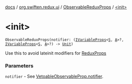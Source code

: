[docs](../../index.md) / [org.swiften.redux.ui](../index.md) / [ObservableReduxProps](index.md) / [&lt;init&gt;](./-init-.md)

# &lt;init&gt;

`ObservableReduxProps(notifier: (`[`IVariableProps`](../-i-variable-props/index.md)`<`[`S`](index.md#S)`, `[`A`](index.md#A)`>?, `[`IVariableProps`](../-i-variable-props/index.md)`<`[`S`](index.md#S)`, `[`A`](index.md#A)`>?) -> `[`Unit`](https://kotlinlang.org/api/latest/jvm/stdlib/kotlin/-unit/index.html)`)`

Use this to avoid lateinit modifiers for [ReduxProps](../-redux-props/index.md)

### Parameters

`notifier` - See [VetoableObservableProp.notifier](../-vetoable-observable-prop/notifier.md).